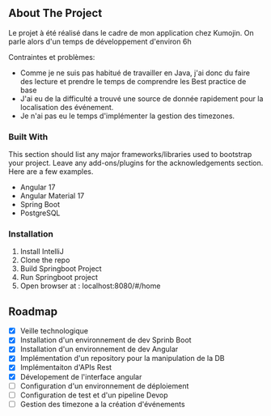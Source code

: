 <!-- ABOUT THE PROJECT -->
## About The Project

Le projet à été réalisé dans le cadre de mon application chez Kumojin.
On parle alors d'un temps de développement d'environ 6h

Contraintes et problèmes:
* Comme je ne suis pas habitué de travailler en Java, j'ai donc du faire des lecture et prendre le temps de comprendre les Best practice de base
* J'ai eu de la difficulté a trouvé une source de donnée rapidement pour la localisation des événement.
* Je n'ai pas eu le temps d'implémenter la gestion des timezones.

### Built With

This section should list any major frameworks/libraries used to bootstrap your project. Leave any add-ons/plugins for the acknowledgements section. Here are a few examples.

* Angular 17
* Angular Material 17
* Spring Boot
* PostgreSQL


### Installation

1. Install IntelliJ
2. Clone the repo
3. Build Springboot Project
4. Run Springboot project
5. Open browser at : localhost:8080/#/home

<!-- ROADMAP -->
## Roadmap

- [x] Veille technologique
- [x] Installation d'un environnement de dev Sprinb Boot
- [x] Installation d'un environnement de dev Angular
- [x] Implémentation d'un repository pour la manipulation de la DB
- [x] Implémentaiton d'APIs Rest
- [x] Dévelopement de l'interface angular
- [ ] Configuration d'un environnement de déploiement
- [ ] Configuration de test et d'un pipeline Devop
- [ ] Gestion des timezone a la création d'événements
